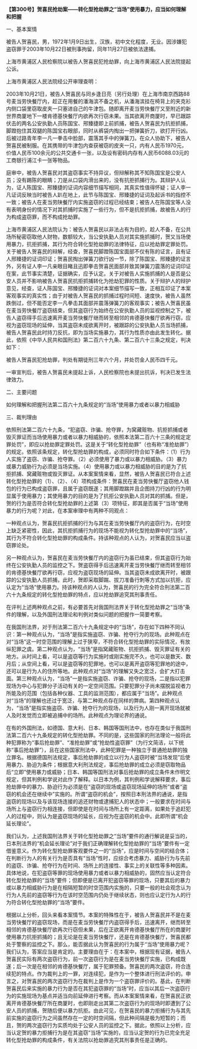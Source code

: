 **【第300号】贺喜民抢劫案——转化型抢劫罪之“当场”使用暴力，应当如何理解和把握**

一、基本案情

被告人贺喜民，男，1972年1月9日出生，汉族，初中文化程度，无业。因涉嫌犯盗窃罪于2003年10月22日被刑事拘留，同年11月27日被依法逮捕。

上海市黄浦区人民检察院以被告人贺喜民犯抢劫罪，向上海市黄浦区人民法院提起公诉。

上海市黄浦区人民法院经公开审理查明：

2003年10月21日，被告人贺喜民与同乡逢日亮（另行处理）在上海市南京西路88号麦当劳快餐厅内，趁正在用餐的潘海滨不备之机，从潘海滨挂在椅背上的夹克衫内侧口袋里窃取皮夹一只塞进自己的牛津包。随即离开麦当劳快餐厅又至附近的新世界商厦地下一楼肯德基快餐厅内欲再次行窃未果。当其欲离开商厦时，早已跟踪伏击的两名公安执勤人员陈国宝、邢臻捷即上前抓捕，被告人贺喜民为抗拒抓捕，脚蹬抱住其双腿的陈国宝右眼部，同时从裤袋内掏出一把弹簧折刀，欲打开行凶。后被过路青年李一凡一拳击中脸部，震落其手中的弹簧刀。在众人协助下，被告人贺喜民被制服。在其携带的牛津包内查获被窃的皮夹一只，内有人民币1970元，价值人民币100余元的公共交通卡一张，以及设有密码内存有人民币6088.03元的工商银行浦江卡一张等物品。

庭审中，被告人贺喜民对其盗窃事实不持异议，但辩解称其不知陈国宝是公安人员；没有踢陈的眼睛；刀是从口袋内滑出来的，没有抗拒抓捕行为。其辩护人认为，证人陈国宝、邢臻捷的证词内容细节描写相同，其真实性值得怀疑；证人李一凡证词反映当时被告人趴在地上，此节与陈国宝、邢臻捷的证词及起诉书的指控不一致；被告人在麦当劳陕餐厅内实施盗窃的过程已经结束；被告人在陈国宝等人没有表明身份的情况下对其抓捕时实施了一些行为，但不是抗拒抓捕，故被告人的行为构成盗窃罪，而不构成抢劫罪。

上海市黄浦区人民法院认为：被告人贺喜民以非法占有为目的，趁人不备，在公共场所秘密窃取他人财物，数额较大，当公安执勤人员对其实施抓捕时，贺又当场使用暴力，抗拒抓捕，其行为符合转化型抢劫罪的法律特征，应以抢劫罪定罪处罚。关于被告人贺喜民的辩解，经查，贺喜民脚蹬陈国宝面部不仅有陈的证言，且有证人邢臻捷的证词印证；贺喜民掏出弹簧刀欲行凶一节，除了陈国宝、邢臻捷的证言外，另有证人李一凡亲眼目睹且迅即拳击贺喜民面部并致其弹簧刀震落的证词印证在案，此节事实清楚，证据确实，应予认定。关于对被告人实施抓捕的人是否是公安人员并不影响被告人贺喜民抗拒抓捕转化为抢劫犯罪的性质。关于辩护人的辩护意见，经查，证人陈国宝、邢臻捷的证词对本案细节描写一致，正相互印证了本案客观事实的真实性；由于对被告人贺喜民的抓捕过程时间短、速度快，被告人虽然跌倒过，但不能否定李一凡拳击其面部并震落弹簧刀的客观事实；被告人贺喜民虽在麦当劳快餐厅盗窃结束，但其盗窃行为始终在公安执勤人员的监视控制之下，被告人盗窃得手后迅速离开麦当劳快餐厅继而转至相邻的肯德基快餐厅欲再行窃，应视为盗窃现场的延伸，当其盗窃未成欲离开时，被跟踪的公安执勤人员当场抓捕，被告人贺喜民此时持刀反抗，即为当场实施暴力，其行为性质亦由此发生转化。据此，依照《中华人民共和国刑法》第二百六十九条、第二百六十三条之规定，判决如下：

被告人贺喜民犯抢劫罪，判处有期徒刑三年六个月，并处罚金人民币四千元。

一审宣判后，被告人贺喜民未提起上诉，人民检察院也未提出抗诉，判决已发生法律效力。

二、主要问题

如何理解和把握刑法第二百六十九条规定的“当场”使用暴力或者以暴力相威胁

三、裁判理由

依照刑法第二百六十九条，“犯盗窃、诈骗、抢夺罪，为窝藏赃物、抗拒抓捕或者毁灭罪证而当场使用暴力或者以暴力相威胁的，依照本法第二百六十三条的规定定罪处罚”，即应以抢劫罪定罪处罚。这是关于“转化型抢劫罪”（也有称“准抢劫罪”）的规定。依照该条规定，转化型抢劫罪的构成，必须同时符合如下条件：（1）行为人实施了盗窃、诈骗、抢夺罪。（2）必须使用了暴力或以暴力相威胁。（3）暴力或暴力威胁行为必须是当场实施。（4）使用暴力或以暴力相威胁的目的是为了抗拒抓捕、窝藏赃物或毁灭罪证。从本案案情来看，显然，被告人贺喜民已符合上述转化型抢劫罪的（1）、（2）、（4）项构成条件：贺喜民在麦当劳快餐厅盗窃他人钱包的行为已构成盗窃罪，且属于盗窃既遂；其用脚蹬踹并且企图持刀行凶的行为明显属于使用暴力；其使用暴力的目的是为了抗拒公安执勤人员对其的抓捕。但是，贺的行为是否符合转化型抢劫罪的上述第（3）项特征，即其是否属于“当场”使用暴力的行为呢？对此，在本案审理中有两种不同观点：

一种观点认为，贺喜民抗拒抓捕的行为与其在麦当劳快餐厅内的盗窃行为，在时空上缺乏紧密性，因此，其抗拒抓捕行为的现场不能视为转化型抢劫罪中的“当场”，其行为不符合转化型抢劫罪的构成条件。持该种观点的人认为，对贺喜民应当以盗窃罪论处。

另一种观点认为，贺喜民在麦当劳快餐厅内的盗窃行为虽已结束，但其盗窃行为始终在公安执勤人员的监控之下。贺盗窃得手后迅速离开麦当劳快餐厅继而转至相邻的肯德基快餐厅欲再行窃，应视为盗窃现场的延伸。当其盗窃未成欲离开时，被跟踪的公安执勤人员抓捕，此时，贺即采取脚踹、拔刀准备行刺等方式加以抗拒，应认定为“当场”使用暴力。持该种观点的人认为，贺喜民的行为完全符合刑法第二百六十九条规定的转化型抢劫罪的特点，应以抢劫罪追究其刑事责任。

在评判上述两种观点之前，有必要首先对我国刑法界关于转化型抢劫罪之“当场”条件的理解，以及外国刑法理论和判例对类似问题的把握作一简要考察。

在我国刑法界，对于刑法第二百六十九条规定中的“当场”，存在如下四种不同认识：第一种观点认为，“当场”是指实施盗窃、诈骗、抢夺行为的现场。此种观点在对“当场”这一时空范围的理解上过于狭窄，不符合转化型抢劫罪的实际情况，有放纵犯罪之虞。第二种观点认为，“当场”是指窝藏赃物、抗拒抓捕、毁灭罪证有关的地方。从时间上看，可以是盗窃等行为实施时或刚实施完不久，也可以是数天、数月后；从空间上看，可以是盗窃等的犯罪地，也可以是离开盗窃等犯罪地的途中，还可以是行为人的住所等地。此种观点对“当场”的理解又失之宽泛，会扩大打击面。第三种观点认为，“当场”一是指实施盗窃、诈骗、抢夺的现场，二是指以犯罪现场为中心与犯罪分子活动有关的一定空间范围。只要犯罪分子尚未摆脱监视者力所能及的范围（包括各种仪器、工具的监测范围），都应属于“当场”。此种观点对“当场”的理解也还过于宽泛，与第二种观点存在同样的弊病。第四种观点认为，“当场”是指实施盗窃、诈骗、抢夺行为的现场，以及行为人刚一离开现场就被人及时发觉而立即被追捕中的场所。此种观点为理论界的通说。

在有的外国刑法，如德国、意大利、日本、韩国等国刑法中，也存在类似于我国刑法第二百六十九条规定的转化型抢劫罪。不同的是，这些国家的刑法理论一般将此种犯罪称为“事后抢劫罪”、“准抢劫罪”或“抢劫性盗窃罪”（为行文简洁，以下统称“事后抢劫罪”），且在这些国家刑法中，此种犯罪是一种独立于普通抢劫罪的独立罪名。根据德国刑法规定，事后抢劫罪的成立以行为人盗窃时被“当场发现”后使用暴力、胁迫为条件；根据意大利刑法规定，事后抢劫罪的成立必须是窃取物品后“立即”使用暴力或威胁；日本、韩国等国刑法对事后抢劫罪的成立条件未作明文规定，但其判例和学说对此作了解释。以日本为例，其判例和学说解释要求，事后抢劫罪中的暴力、胁迫行为必须是在“盗窃的现场或盗窃现场延伸的场所”或者“盗窃的机会还在继续中”实施的。所谓“盗窃的机会”，按照日本刑法界的通说，是指盗窃的现场以及与该现场连接的追还财物或逮捕犯人的状态中；一般要求在时间与场所上与盗窃行为相连接，但即使是在时间与场所上有一定距离，如果处于追赶犯人的过程中，则认为是盗窃现场的延长，应视为在盗窃的机会中。此即所谓“机会延长理论”。

我们认为，上述我国刑法界关于转化型抢劫罪之“当场”要件的通行解说是妥当的，日本刑法界的“机会延长理论”对于我们正确理解转化型抢劫罪的“当场”要件有一定借鉴意义。作为转化型抢劫罪客观要件之一的“当场”，应是时间与空间的结合体；在判断行为人的有关行为是否具有“当场”性时，应综合考虑暴力、威胁行为与先前的盗窃、诈骗、抢夺行为在时间、场所上的连接性、事实上的关联性等多种因素。具体地说，在犯盗窃等罪的现场使用暴力或者以暴力相威胁的，固然应当认定符合转化型抢劫罪的“当场”要件；但即便是已离开犯盗窃等罪的现场，只要其后的暴力或以暴力相威胁行为是在相隔短暂的时空范围内实施的，只要一般的社会观念认为行为人先前的盗窃等行为在该时空范围内仍处于继续状态，则也应认定行为人的行为符合转化型抢劫罪的“当场”要件。

根据以上分析，回头来看本案情节。本案的特殊性在于，被告人贺喜民并不是在麦当劳快餐厅的盗窃现场，而是在麦当劳快餐厅内盗窃得手后，迅速离开，继而转至相邻的肯德基快餐厅欲再次行窃但未果，后在正欲离开肯德基快餐厅所在的商厦时使用暴力抗拒抓捕的；且无论是在麦当劳快餐厅，还是在肯德基快餐厅，贺喜民都处于警察的监控之下。那么，能否据此认为贺喜民的行为属于“当场”使用暴力呢？我们认为，答案应当是肯定的。主要理由在于：在本案中，根据现有证据，被告人贺喜民实际有两次盗窃行为，前一次盗窃行为是在麦当劳快餐厅实施，已构成既遂；后一次是在相邻的肯德基快餐厅，属于犯罪预备。贺喜民的两次盗窃，符合连续犯的特点。作为裁判上的一罪，对连续犯，是作为一个整体进行刑法评价的。申言之，对贺喜民的两次盗窃行为在裁判上是作为一个盗窃罪评价的。基此，在判断贺喜民后来实施的暴力行为是否在其犯盗窃罪的“当场”时，应当以其后一次盗窃行为的实施现场为基点并适当向前延伸进行考察。而从本案案情来看，在贺喜民正欲离开肯德基快餐厅所在商厦时，也即刚走出其第二次盗窃行为的现场时即遭到了公安人员的抓捕，贺随后便以暴力抗拒。由此可见，在贺喜民的暴力拒捕行为与其先前实施的盗窃行为之间虽然存在一定的时空间隔，但此种间隔是极为短暂的；而且，贺的两次盗窃行为实质均处于公安人员的监控之下。据此，依照以上分析，应当认定贺的暴力拒捕行为是在其盗窃“当场”实施的，应当认定贺的行为已完全充足转化型抢劫罪的构成条件，有关法院以抢劫罪追究其刑事责任是正确的。